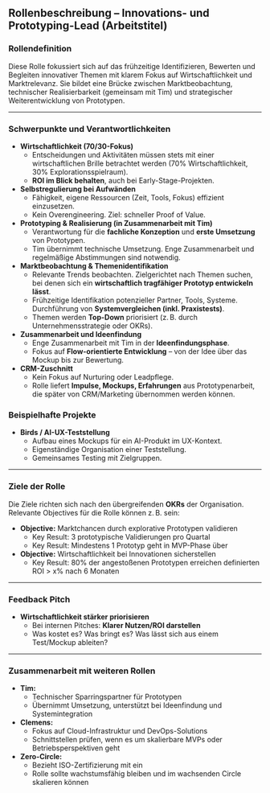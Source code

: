 ## **Rollenbeschreibung – Innovations- und Prototyping-Lead (Arbeitstitel)**

### **Rollendefinition**

Diese Rolle fokussiert sich auf das frühzeitige Identifizieren, Bewerten und Begleiten innovativer Themen mit klarem Fokus auf Wirtschaftlichkeit und Marktrelevanz. Sie bildet eine Brücke zwischen Marktbeobachtung, technischer Realisierbarkeit (gemeinsam mit Tim) und strategischer Weiterentwicklung von Prototypen.

---
### **Schwerpunkte und Verantwortlichkeiten**

- **Wirtschaftlichkeit (70/30-Fokus)**
    - Entscheidungen und Aktivitäten müssen stets mit einer wirtschaftlichen Brille betrachtet werden (70% Wirtschaftlichkeit, 30% Explorationsspielraum).
    - **ROI im Blick behalten**, auch bei Early-Stage-Projekten.
- **Selbstregulierung bei Aufwänden**
    - Fähigkeit, eigene Ressourcen (Zeit, Tools, Fokus) effizient einzusetzen.
    - Kein Overengineering. Ziel: schneller Proof of Value.
- **Prototyping & Realisierung (in Zusammenarbeit mit Tim)**
    - Verantwortung für die **fachliche Konzeption** und **erste Umsetzung** von Prototypen.
    - Tim übernimmt technische Umsetzung. Enge Zusammenarbeit und regelmäßige Abstimmungen sind notwendig.    
- **Marktbeobachtung & Themenidentifikation**
    - Relevante Trends beobachten. Zielgerichtet nach Themen suchen, bei denen sich ein **wirtschaftlich tragfähiger Prototyp entwickeln lässt**.
    - Frühzeitige Identifikation potenzieller Partner, Tools, Systeme. Durchführung von **Systemvergleichen (inkl. Praxistests)**.
    - Themen werden **Top-Down** priorisiert (z. B. durch Unternehmensstrategie oder OKRs).
- **Zusammenarbeit und Ideenfindung**
    - Enge Zusammenarbeit mit Tim in der **Ideenfindungsphase**.
    - Fokus auf **Flow-orientierte Entwicklung** – von der Idee über das Mockup bis zur Bewertung.
- **CRM-Zuschnitt**
    - Kein Fokus auf Nurturing oder Leadpflege.
    - Rolle liefert **Impulse, Mockups, Erfahrungen** aus Prototypenarbeit, die später von CRM/Marketing übernommen werden können.
    

### **Beispielhafte Projekte**

- **Birds / AI-UX-Teststellung**
    - Aufbau eines Mockups für ein AI-Produkt im UX-Kontext.
    - Eigenständige Organisation einer Teststellung.
    - Gemeinsames Testing mit Zielgruppen.
    

---

### **Ziele der Rolle**

Die Ziele richten sich nach den übergreifenden **OKRs** der Organisation. Relevante Objectives für die Rolle können z. B. sein:

- **Objective:** Marktchancen durch explorative Prototypen validieren
    - Key Result: 3 prototypische Validierungen pro Quartal
    - Key Result: Mindestens 1 Prototyp geht in MVP-Phase über    
- **Objective:** Wirtschaftlichkeit bei Innovationen sicherstellen
    - Key Result: 80% der angestoßenen Prototypen erreichen definierten ROI > x% nach 6 Monaten

---
### **Feedback Pitch**

- **Wirtschaftlichkeit stärker priorisieren**
    - Bei internen Pitches: **Klarer Nutzen/ROI darstellen**
    - Was kostet es? Was bringt es? Was lässt sich aus einem Test/Mockup ableiten?

---

### **Zusammenarbeit mit weiteren Rollen**

- **Tim:**
    - Technischer Sparringspartner für Prototypen
    - Übernimmt Umsetzung, unterstützt bei Ideenfindung und Systemintegration
- **Clemens:**
    - Fokus auf Cloud-Infrastruktur und DevOps-Solutions
    - Schnittstellen prüfen, wenn es um skalierbare MVPs oder Betriebsperspektiven geht
- **Zero-Circle:**
    - Bezieht ISO-Zertifizierung mit ein
    - Rolle sollte wachstumsfähig bleiben und im wachsenden Circle skalieren können
